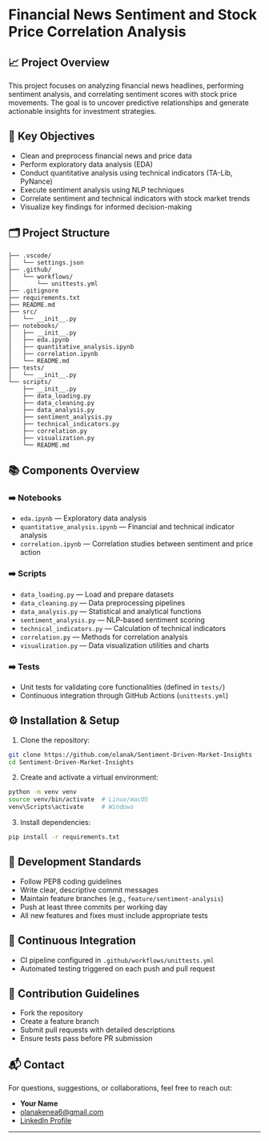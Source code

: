 # Financial News Sentiment and Stock Price Correlation Analysis  

## 📈 Project Overview  
This project focuses on analyzing financial news headlines, performing sentiment analysis, and correlating sentiment scores with stock price movements. The goal is to uncover predictive relationships and generate actionable insights for investment strategies.  

## 🎯 Key Objectives  
- Clean and preprocess financial news and price data  
- Perform exploratory data analysis (EDA)  
- Conduct quantitative analysis using technical indicators (TA-Lib, PyNance)  
- Execute sentiment analysis using NLP techniques  
- Correlate sentiment and technical indicators with stock market trends  
- Visualize key findings for informed decision-making  

## 🗂 Project Structure  
```
├── .vscode/  
│   └── settings.json  
├── .github/  
│   └── workflows/  
│       └── unittests.yml  
├── .gitignore  
├── requirements.txt  
├── README.md  
├── src/  
│   └── __init__.py  
├── notebooks/  
│   ├── __init__.py  
│   ├── eda.ipynb  
│   ├── quantitative_analysis.ipynb  
│   ├── correlation.ipynb  
│   └── README.md  
├── tests/  
│   └── __init__.py  
└── scripts/  
    ├── __init__.py  
    ├── data_loading.py  
    ├── data_cleaning.py  
    ├── data_analysis.py  
    ├── sentiment_analysis.py  
    ├── technical_indicators.py  
    ├── correlation.py  
    ├── visualization.py  
    └── README.md  
```  

## 📚 Components Overview  

### ➡️ **Notebooks**  
- `eda.ipynb` — Exploratory data analysis  
- `quantitative_analysis.ipynb` — Financial and technical indicator analysis  
- `correlation.ipynb` — Correlation studies between sentiment and price action  

### ➡️ **Scripts**  
- `data_loading.py` — Load and prepare datasets  
- `data_cleaning.py` — Data preprocessing pipelines  
- `data_analysis.py` — Statistical and analytical functions  
- `sentiment_analysis.py` — NLP-based sentiment scoring  
- `technical_indicators.py` — Calculation of technical indicators  
- `correlation.py` — Methods for correlation analysis  
- `visualization.py` — Data visualization utilities and charts  

### ➡️ **Tests**  
- Unit tests for validating core functionalities (defined in `tests/`)  
- Continuous integration through GitHub Actions (`unittests.yml`)  

## ⚙️ Installation & Setup  
1. Clone the repository:  
```bash
git clone https://github.com/olanak/Sentiment-Driven-Market-Insights
cd Sentiment-Driven-Market-Insights
```  
2. Create and activate a virtual environment:  
```bash
python -m venv venv  
source venv/bin/activate  # Linux/macOS  
venv\Scripts\activate     # Windows  
```  
3. Install dependencies:  
```bash
pip install -r requirements.txt
```  

## 🔎 Development Standards  
- Follow PEP8 coding guidelines  
- Write clear, descriptive commit messages  
- Maintain feature branches (e.g., `feature/sentiment-analysis`)  
- Push at least three commits per working day  
- All new features and fixes must include appropriate tests  

## 🚀 Continuous Integration  
- CI pipeline configured in `.github/workflows/unittests.yml`  
- Automated testing triggered on each push and pull request  

## 🤝 Contribution Guidelines  
- Fork the repository  
- Create a feature branch  
- Submit pull requests with detailed descriptions  
- Ensure tests pass before PR submission  

## 📬 Contact
For questions, suggestions, or collaborations, feel free to reach out:
- **Your Name**
- [olanakenea6@gmail.com](mailto:olanakenea6@gmail.com)
- [LinkedIn Profile](https://www.linkedin.com/in/olana-kenea)

---
